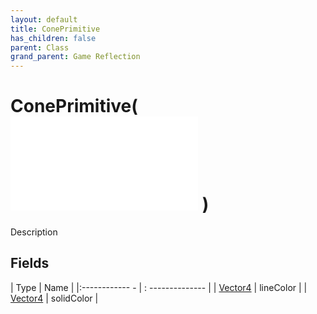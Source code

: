 ```yaml
---
layout: default
title: ConePrimitive
has_children: false
parent: Class
grand_parent: Game Reflection
---
```

# ConePrimitive( ![ Primitive ](game-reflection/classes/primitive.md) )
Description 

## Fields
| Type | Name |
|:------------ - | : -------------- |
| [Vector4](game-reflection/classes/vector4.md) | lineColor |
| [Vector4](game-reflection/classes/vector4.md) | solidColor |

